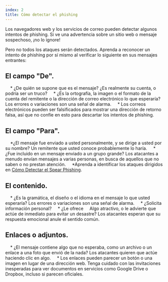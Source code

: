 ```yaml
---
index: 2
title: Cómo detectar el phishing
---
```

Los navegadores web y los servicios de correo pueden detectar algunos intentos de phishing. Si ve una advertencia sobre un sitio web o mensaje sospechoso, ¡no lo ignore!

Pero no todos los ataques serán detectados. Aprenda a reconocer un intento de phishing por sí mismo al verificar lo siguiente en sus mensajes entrantes:

## El campo "De".

    * ¿De quién se supone que es el mensaje? ¿Es realmente su cuenta, o podría ser un truco?
    * ¿Es la ortografía, la imagen o el formato de la cuenta del remitente o la dirección de correo electrónico lo que esperaría? Los errores o variaciones son una señal de alarma.
    * Los correos electrónicos pueden ser falsificados para mostrar una dirección de retorno falsa, así que no confíe en esto para descartar los intentos de phishing.

## El campo "Para".

    *¿El mensaje fue enviado a usted personalmente, y se dirige a usted por su nombre? Un remitente que usted conoce probablemente lo haría.
    * ¿Fue incluido en un mensaje enviado a un grupo grande? Los atacantes a menudo envían mensajes a varias personas, en busca de aquellos que no saben o no prestan atención.
    *Aprenda a identificar los ataques dirigidos en [Cómo Detectar el Spear Phishing](umbrella://communications/phishing/beginner/s_how-to-spot-spear-phishing.md).

## El contenido.

    * ¿Es la gramática, el diseño o el idioma en el mensaje lo que usted esperaría? Los errores o variaciones son una señal de alarma.
    * ¿Solicita información personal?
    * ¿Le ofrece
    Algo atractivo, o le advierte que actúe de inmediato para evitar un desastre? Los atacantes esperan que su respuesta emocional anule el sentido común.

## Enlaces o adjuntos.
    * ¿El mensaje contiene algo que no esperaba, como un archivo o un enlace a una foto que envió de la nada? Los atacantes quieren que actúe haciendo clic en algo.
    * Los enlaces pueden parecer un botón o una imagen en lugar de una dirección web. Tenga cuidado con las invitaciones inesperadas para ver documentos en servicios como Google Drive o Dropbox, incluso si parecen oficiales.